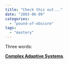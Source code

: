 ```yaml
---
title: "Check this out..." 
date: "2003-06-09"
categories: 
  - "pound-of-obscure"
tags: 
  - "mastery"
---
```


  
Three words:  
  
**[Complex Adaptive Systems](http://www.casresearch.com/)**.
